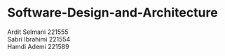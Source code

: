 # Software-Design-and-Architecture
Ardit Selmani 221555  
Sabri Ibrahimi 221554  
Hamdi Ademi 221589  
